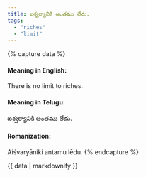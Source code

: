 ```yaml
---
title: ఐశ్వర్యానికి అంతము లేదు.
tags:
  - "riches"
  - "limit"
---
```


{% capture data %}
#### Meaning in English:
There is no limit to riches.

#### Meaning in Telugu:
ఐశ్వర్యానికి అంతము లేదు.

#### Romanization:
Aiśvaryāniki antamu lēdu.
{% endcapture %}

{{ data | markdownify }}

